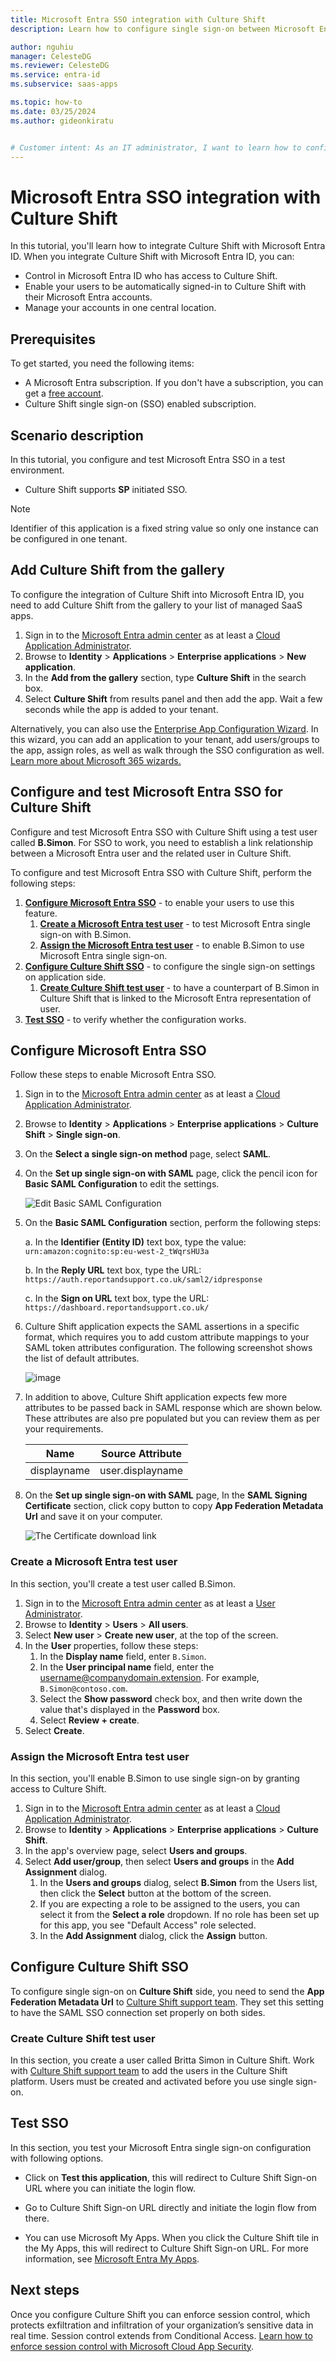 ```yaml
---
title: Microsoft Entra SSO integration with Culture Shift
description: Learn how to configure single sign-on between Microsoft Entra ID and Culture Shift.

author: nguhiu
manager: CelesteDG
ms.reviewer: CelesteDG
ms.service: entra-id
ms.subservice: saas-apps

ms.topic: how-to
ms.date: 03/25/2024
ms.author: gideonkiratu


# Customer intent: As an IT administrator, I want to learn how to configure single sign-on between Microsoft Entra ID and Culture Shift so that I can control who has access to Culture Shift, enable automatic sign-in with Microsoft Entra accounts, and manage my accounts in one central location.
---
```


# Microsoft Entra SSO integration with Culture Shift

In this tutorial, you'll learn how to integrate Culture Shift with Microsoft Entra ID. When you integrate Culture Shift with Microsoft Entra ID, you can:

* Control in Microsoft Entra ID who has access to Culture Shift.
* Enable your users to be automatically signed-in to Culture Shift with their Microsoft Entra accounts.
* Manage your accounts in one central location.

## Prerequisites

To get started, you need the following items:

* A Microsoft Entra subscription. If you don't have a subscription, you can get a [free account](https://azure.microsoft.com/free/).
* Culture Shift single sign-on (SSO) enabled subscription.

## Scenario description

In this tutorial, you configure and test Microsoft Entra SSO in a test environment.

* Culture Shift supports **SP** initiated SSO.

> [!NOTE]
> Identifier of this application is a fixed string value so only one instance can be configured in one tenant.

## Add Culture Shift from the gallery

To configure the integration of Culture Shift into Microsoft Entra ID, you need to add Culture Shift from the gallery to your list of managed SaaS apps.

1. Sign in to the [Microsoft Entra admin center](https://entra.microsoft.com) as at least a [Cloud Application Administrator](~/identity/role-based-access-control/permissions-reference.md#cloud-application-administrator).
1. Browse to **Identity** > **Applications** > **Enterprise applications** > **New application**.
1. In the **Add from the gallery** section, type **Culture Shift** in the search box.
1. Select **Culture Shift** from results panel and then add the app. Wait a few seconds while the app is added to your tenant.

 Alternatively, you can also use the [Enterprise App Configuration Wizard](https://portal.office.com/AdminPortal/home?Q=Docs#/azureadappintegration). In this wizard, you can add an application to your tenant, add users/groups to the app, assign roles, as well as walk through the SSO configuration as well. [Learn more about Microsoft 365 wizards.](/microsoft-365/admin/misc/azure-ad-setup-guides)

<a name='configure-and-test-azure-ad-sso-for-culture-shift'></a>

## Configure and test Microsoft Entra SSO for Culture Shift

Configure and test Microsoft Entra SSO with Culture Shift using a test user called **B.Simon**. For SSO to work, you need to establish a link relationship between a Microsoft Entra user and the related user in Culture Shift.

To configure and test Microsoft Entra SSO with Culture Shift, perform the following steps:

1. **[Configure Microsoft Entra SSO](#configure-azure-ad-sso)** - to enable your users to use this feature.
    1. **[Create a Microsoft Entra test user](#create-an-azure-ad-test-user)** - to test Microsoft Entra single sign-on with B.Simon.
    1. **[Assign the Microsoft Entra test user](#assign-the-azure-ad-test-user)** - to enable B.Simon to use Microsoft Entra single sign-on.
1. **[Configure Culture Shift SSO](#configure-culture-shift-sso)** - to configure the single sign-on settings on application side.
    1. **[Create Culture Shift test user](#create-culture-shift-test-user)** - to have a counterpart of B.Simon in Culture Shift that is linked to the Microsoft Entra representation of user.
1. **[Test SSO](#test-sso)** - to verify whether the configuration works.

<a name='configure-azure-ad-sso'></a>

## Configure Microsoft Entra SSO

Follow these steps to enable Microsoft Entra SSO.

1. Sign in to the [Microsoft Entra admin center](https://entra.microsoft.com) as at least a [Cloud Application Administrator](~/identity/role-based-access-control/permissions-reference.md#cloud-application-administrator).
1. Browse to **Identity** > **Applications** > **Enterprise applications** > **Culture Shift** > **Single sign-on**.
1. On the **Select a single sign-on method** page, select **SAML**.
1. On the **Set up single sign-on with SAML** page, click the pencil icon for **Basic SAML Configuration** to edit the settings.

   ![Edit Basic SAML Configuration](common/edit-urls.png)

1. On the **Basic SAML Configuration** section, perform the following steps:

    a. In the **Identifier (Entity ID)** text box, type the value:
    `urn:amazon:cognito:sp:eu-west-2_tWqrsHU3a`

    b. In the **Reply URL** text box, type the URL:
    `https://auth.reportandsupport.co.uk/saml2/idpresponse`

	c. In the **Sign on URL** text box, type the URL:
    `https://dashboard.reportandsupport.co.uk/`

1. Culture Shift application expects the SAML assertions in a specific format, which requires you to add custom attribute mappings to your SAML token attributes configuration. The following screenshot shows the list of default attributes.

	![image](common/default-attributes.png)

1. In addition to above, Culture Shift application expects few more attributes to be passed back in SAML response which are shown below. These attributes are also pre populated but you can review them as per your requirements.
	
	| Name | Source Attribute|
	| ----------| --------- |
	| displayname | user.displayname |

1. On the **Set up single sign-on with SAML** page, In the **SAML Signing Certificate** section, click copy button to copy **App Federation Metadata Url** and save it on your computer.

	![The Certificate download link](common/copy-metadataurl.png)

<a name='create-an-azure-ad-test-user'></a>

### Create a Microsoft Entra test user

In this section, you'll create a test user called B.Simon.

1. Sign in to the [Microsoft Entra admin center](https://entra.microsoft.com) as at least a [User Administrator](~/identity/role-based-access-control/permissions-reference.md#user-administrator).
1. Browse to **Identity** > **Users** > **All users**.
1. Select **New user** > **Create new user**, at the top of the screen.
1. In the **User** properties, follow these steps:
   1. In the **Display name** field, enter `B.Simon`.  
   1. In the **User principal name** field, enter the username@companydomain.extension. For example, `B.Simon@contoso.com`.
   1. Select the **Show password** check box, and then write down the value that's displayed in the **Password** box.
   1. Select **Review + create**.
1. Select **Create**.

<a name='assign-the-azure-ad-test-user'></a>

### Assign the Microsoft Entra test user

In this section, you'll enable B.Simon to use single sign-on by granting access to Culture Shift.

1. Sign in to the [Microsoft Entra admin center](https://entra.microsoft.com) as at least a [Cloud Application Administrator](~/identity/role-based-access-control/permissions-reference.md#cloud-application-administrator).
1. Browse to **Identity** > **Applications** > **Enterprise applications** > **Culture Shift**.
1. In the app's overview page, select **Users and groups**.
1. Select **Add user/group**, then select **Users and groups** in the **Add Assignment** dialog.
   1. In the **Users and groups** dialog, select **B.Simon** from the Users list, then click the **Select** button at the bottom of the screen.
   1. If you are expecting a role to be assigned to the users, you can select it from the **Select a role** dropdown. If no role has been set up for this app, you see "Default Access" role selected.
   1. In the **Add Assignment** dialog, click the **Assign** button.

## Configure Culture Shift SSO

To configure single sign-on on **Culture Shift** side, you need to send the **App Federation Metadata Url** to [Culture Shift support team](mailto:tickets@culture-shift.co.uk). They set this setting to have the SAML SSO connection set properly on both sides.

### Create Culture Shift test user

In this section, you create a user called Britta Simon in Culture Shift. Work with [Culture Shift support team](mailto:tickets@culture-shift.co.uk) to add the users in the Culture Shift platform. Users must be created and activated before you use single sign-on.

## Test SSO 

In this section, you test your Microsoft Entra single sign-on configuration with following options. 

* Click on **Test this application**, this will redirect to Culture Shift Sign-on URL where you can initiate the login flow. 

* Go to Culture Shift Sign-on URL directly and initiate the login flow from there.

* You can use Microsoft My Apps. When you click the Culture Shift tile in the My Apps, this will redirect to Culture Shift Sign-on URL. For more information, see [Microsoft Entra My Apps](/azure/active-directory/manage-apps/end-user-experiences#azure-ad-my-apps).

## Next steps

Once you configure Culture Shift you can enforce session control, which protects exfiltration and infiltration of your organization’s sensitive data in real time. Session control extends from Conditional Access. [Learn how to enforce session control with Microsoft Cloud App Security](/cloud-app-security/proxy-deployment-aad).
